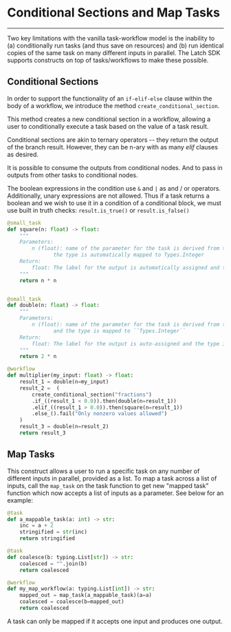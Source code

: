 # Conditional Sections and Map Tasks

---

Two key limitations with the vanilla task-workflow model is the inability to (a) conditionally run tasks (and thus save on resources) and (b) run identical copies of the same task on many different inputs in parallel. The Latch SDK supports constructs on top of tasks/workflows to make these possible.

## Conditional Sections

In order to support the functionality of an `if-elif-else` clause within the body of a workflow, we introduce the method `create_conditional_section`.

This method creates a new conditional section in a workflow, allowing a user to conditionally execute a task based on the value of a task result.

Conditional sections are akin to ternary operators -- they return the output of the branch result. However, they can be n-ary with as many _elif_ clauses as desired.

It is possible to consume the outputs from conditional nodes. And to pass in outputs from other tasks to conditional nodes.

The boolean expressions in the condition use `&` and `|` as and / or operators. Additionally, unary expressions are not allowed. Thus if a task returns a boolean and we wish to use it in a condition of a conditional block, we must use built in truth checks: `result.is_true()` or `result.is_false()`

```python
@small_task
def square(n: float) -> float:
    """
    Parameters:
        n (float): name of the parameter for the task is derived from the name of the input variable, and
               the type is automatically mapped to Types.Integer
    Return:
        float: The label for the output is automatically assigned and the type is deduced from the annotation
    """
    return n * n


@small_task
def double(n: float) -> float:
    """
    Parameters:
        n (float): name of the parameter for the task is derived from the name of the input variable
               and the type is mapped to ``Types.Integer``
    Return:
        float: The label for the output is auto-assigned and the type is deduced from the annotation
    """
    return 2 * n

@workflow
def multiplier(my_input: float) -> float:
    result_1 = double(n=my_input)
    result_2 =  (
        create_conditional_section("fractions")
        .if_((result_1 < 0.0)).then(double(n=result_1))
        .elif_((result_1 > 0.0)).then(square(n=result_1))
        .else_().fail("Only nonzero values allowed")
    )
    result_3 = double(n=result_2)
    return result_3
```

## Map Tasks

This construct allows a user to run a specific task on any number of different inputs in parallel, provided as a list. To map a task across a list of inputs, call the `map_task` on the task function to get new "mapped task" function which now accepts a list of inputs as a parameter. See below for an example:

```python
@task
def a_mappable_task(a: int) -> str:
    inc = a + 2
    stringified = str(inc)
    return stringified

@task
def coalesce(b: typing.List[str]) -> str:
    coalesced = "".join(b)
    return coalesced

@workflow
def my_map_workflow(a: typing.List[int]) -> str:
    mapped_out = map_task(a_mappable_task)(a=a)
    coalesced = coalesce(b=mapped_out)
    return coalesced
```

A task can only be mapped if it accepts one input and produces one output.

